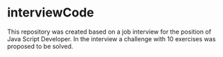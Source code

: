 # interviewCode
This repository was created based on a job interview for the position of Java Script Developer.
In the interview a challenge with 10 exercises was proposed to be solved.
